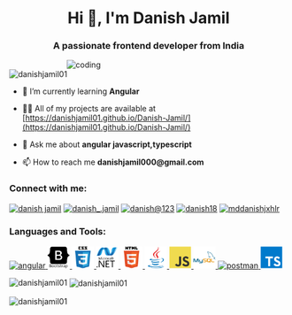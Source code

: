 <h1 align="center">Hi 👋, I'm Danish Jamil</h1>
<h3 align="center">A passionate frontend developer from India</h3>
<img src="https://miro.medium.com/max/1360/0*7Q3yvSIv_t0ioJ-Z.gif" alt="coding" align="right" width="400">
<p align="left"> <img src="https://komarev.com/ghpvc/?username=danishjamil01&label=Profile%20views&color=0e75b6&style=flat" alt="danishjamil01" /> </p>

- 🌱 I’m currently learning **Angular**

- 👨‍💻 All of my projects are available at [https://danishjamil01.github.io/Danish-Jamil/](https://danishjamil01.github.io/Danish-Jamil/)

- 💬 Ask me about **angular javascript,typescript**

- 📫 How to reach me **danishjamil000&#64;gmail.com**

<h3 align="left">Connect with me:</h3>
<p align="left">
<a href="https://linkedin.com/in/danish jamil" target="blank"><img align="center" src="https://raw.githubusercontent.com/rahuldkjain/github-profile-readme-generator/master/src/images/icons/Social/linked-in-alt.svg" alt="danish jamil" height="30" width="40" /></a>
<a href="https://instagram.com/danish_.jamil" target="blank"><img align="center" src="https://raw.githubusercontent.com/rahuldkjain/github-profile-readme-generator/master/src/images/icons/Social/instagram.svg" alt="danish_.jamil" height="30" width="40" /></a>
<a href="https://dribbble.com/danish@123" target="blank"><img align="center" src="https://raw.githubusercontent.com/rahuldkjain/github-profile-readme-generator/master/src/images/icons/Social/dribbble.svg" alt="danish@123" height="30" width="40" /></a>
<a href="https://www.leetcode.com/danish18" target="blank"><img align="center" src="https://raw.githubusercontent.com/rahuldkjain/github-profile-readme-generator/master/src/images/icons/Social/leet-code.svg" alt="danish18" height="30" width="40" /></a>
<a href="https://auth.geeksforgeeks.org/user/mddanishjxhlr" target="blank"><img align="center" src="https://raw.githubusercontent.com/rahuldkjain/github-profile-readme-generator/master/src/images/icons/Social/geeks-for-geeks.svg" alt="mddanishjxhlr" height="30" width="40" /></a>
</p>

<h3 align="left">Languages and Tools:</h3>
<p align="left"> <a href="https://angular.io" target="_blank" rel="noreferrer"> <img src="https://angular.io/assets/images/logos/angular/angular.svg" alt="angular" width="40" height="40"/> </a> <a href="https://getbootstrap.com" target="_blank" rel="noreferrer"> <img src="https://raw.githubusercontent.com/devicons/devicon/master/icons/bootstrap/bootstrap-plain-wordmark.svg" alt="bootstrap" width="40" height="40"/> </a> <a href="https://www.w3schools.com/css/" target="_blank" rel="noreferrer"> <img src="https://raw.githubusercontent.com/devicons/devicon/master/icons/css3/css3-original-wordmark.svg" alt="css3" width="40" height="40"/> </a> <a href="https://dotnet.microsoft.com/" target="_blank" rel="noreferrer"> <img src="https://raw.githubusercontent.com/devicons/devicon/master/icons/dot-net/dot-net-original-wordmark.svg" alt="dotnet" width="40" height="40"/> </a> <a href="https://www.w3.org/html/" target="_blank" rel="noreferrer"> <img src="https://raw.githubusercontent.com/devicons/devicon/master/icons/html5/html5-original-wordmark.svg" alt="html5" width="40" height="40"/> </a> <a href="https://www.java.com" target="_blank" rel="noreferrer"> <img src="https://raw.githubusercontent.com/devicons/devicon/master/icons/java/java-original.svg" alt="java" width="40" height="40"/> </a> <a href="https://developer.mozilla.org/en-US/docs/Web/JavaScript" target="_blank" rel="noreferrer"> <img src="https://raw.githubusercontent.com/devicons/devicon/master/icons/javascript/javascript-original.svg" alt="javascript" width="40" height="40"/> </a> <a href="https://www.mysql.com/" target="_blank" rel="noreferrer"> <img src="https://raw.githubusercontent.com/devicons/devicon/master/icons/mysql/mysql-original-wordmark.svg" alt="mysql" width="40" height="40"/> </a> <a href="https://postman.com" target="_blank" rel="noreferrer"> <img src="https://www.vectorlogo.zone/logos/getpostman/getpostman-icon.svg" alt="postman" width="40" height="40"/> </a> <a href="https://www.typescriptlang.org/" target="_blank" rel="noreferrer"> <img src="https://raw.githubusercontent.com/devicons/devicon/master/icons/typescript/typescript-original.svg" alt="typescript" width="40" height="40"/> </a> </p>

<p><img align="left" src="https://github-readme-stats.vercel.app/api/top-langs?username=danishjamil01&show_icons=true&locale=en&layout=compact" alt="danishjamil01" /></p>

<p>&nbsp;<img align="center" src="https://github-readme-stats.vercel.app/api?username=danishjamil01&show_icons=true&locale=en" alt="danishjamil01" /></p>

<p><img align="center" src="https://github-readme-streak-stats.herokuapp.com/?user=danishjamil01&" alt="danishjamil01" /></p>
